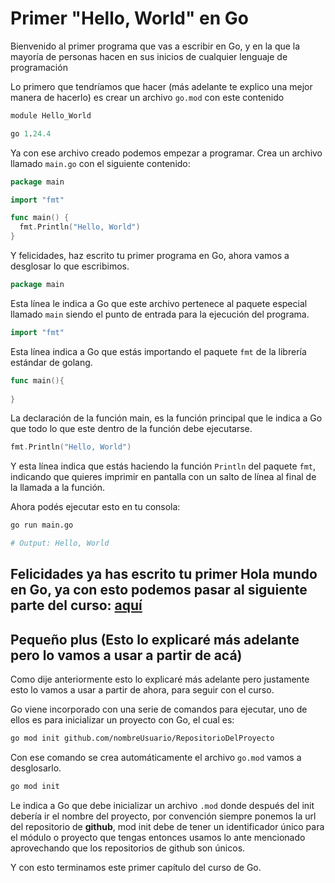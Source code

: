 # Primer "Hello, World" en Go

Bienvenido al primer programa que vas a escribir en Go, y en la que la mayoría de personas hacen en sus inicios de cualquier lenguaje de programación

Lo primero que tendríamos que hacer (más adelante te explico una mejor manera de hacerlo) es crear un archivo `go.mod` con este contenido


```mod
module Hello_World

go 1.24.4
```

Ya con ese archivo creado podemos empezar a programar. Crea un archivo llamado `main.go` con el siguiente contenido:

```go
package main

import "fmt"

func main() {
  fmt.Println("Hello, World")
}
```

Y felicidades, haz escrito tu primer programa en Go, ahora vamos a desglosar lo que escribimos.

```go
package main
```

Esta línea le indica a Go que este archivo pertenece al paquete especial llamado `main` siendo el punto de entrada para la ejecución del programa.

```go
import "fmt"
```

Esta línea indica a Go que estás importando el paquete `fmt` de la librería estándar de golang.

```go
func main(){
  
}
```

La declaración de la función main, es la función principal que le indica a Go que todo lo que este dentro de la función debe ejecutarse.

```go
fmt.Println("Hello, World")
```

Y esta línea indica que estás haciendo la función `Println` del paquete `fmt`, indicando que quieres imprimir en pantalla con un salto de línea al final de la
llamada a la función.

Ahora podés ejecutar esto en tu consola:

```bash
go run main.go

# Output: Hello, World
```

## Felicidades ya has escrito tu primer Hola mundo en Go, ya con esto podemos pasar al siguiente parte del curso: [aquí](../variables-and-constants/README.md)


## Pequeño plus (Esto lo explicaré más adelante pero lo vamos a usar a partir de acá)

Como dije anteriormente esto lo explicaré más adelante pero justamente esto lo vamos a usar a partir de ahora, para seguir con el curso.

Go viene incorporado con una serie de comandos para ejecutar, uno de ellos es para inicializar un proyecto con Go, el cual es:

```bash
go mod init github.com/nombreUsuario/RepositorioDelProyecto
```

Con ese comando se crea automáticamente el archivo `go.mod` vamos a desglosarlo.

```bash
go mod init
```

Le indica a Go que debe inicializar un archivo `.mod` donde después del init debería ir el nombre del proyecto, por convención siempre ponemos la
url del repositorio de **github**, mod init debe de tener un identificador único para el módulo o proyecto que tengas entonces usamos lo ante mencionado
aprovechando que los repositorios de github son únicos.

Y con esto terminamos este primer capítulo del curso de Go.
